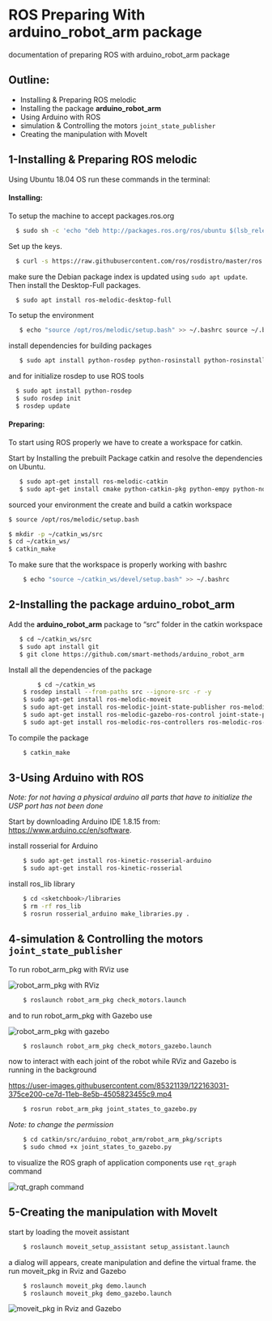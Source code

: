 

# ROS Preparing With arduino_robot_arm package

documentation of preparing ROS with arduino_robot_arm package


## Outline:

- Installing & Preparing ROS melodic
- Installing the package **arduino_robot_arm**
- Using Arduino with ROS
- simulation & Controlling the motors `joint_state_publisher`
- Creating the manipulation with MoveIt

  
## 1-Installing & Preparing ROS melodic

Using Ubuntu 18.04 OS run these commands in the terminal: 



#### Installing:

To setup the machine to accept packages.ros.org
```bash
  $ sudo sh -c 'echo "deb http://packages.ros.org/ros/ubuntu $(lsb_release -sc) main" > /etc/apt/sources.list.d/ros-latest.list'
```
Set up the keys.
```bash
  $ curl -s https://raw.githubusercontent.com/ros/rosdistro/master/ros.asc | sudo apt-key add -
```
make sure the Debian package index is updated using `sudo apt update`. Then install the Desktop-Full packages.
```bash
  $ sudo apt install ros-melodic-desktop-full
```
To setup the environment 
```bash
   $ echo "source /opt/ros/melodic/setup.bash" >> ~/.bashrc source ~/.bashrc
```
install dependencies for building packages
```bash
   $ sudo apt install python-rosdep python-rosinstall python-rosinstall-generator python-wstool build-essential
```
and for initialize rosdep to use ROS tools 
```bash
  $ sudo apt install python-rosdep
  $ sudo rosdep init
  $ rosdep update
```


#### Preparing:

To start using ROS properly we have to create a workspace for catkin.

Start by Installing the prebuilt Package catkin and resolve the dependencies on Ubuntu.

```bash
   $ sudo apt-get install ros-melodic-catkin
   $ sudo apt-get install cmake python-catkin-pkg python-empy python-nose python-setuptools libgtest-dev build-essential
```
sourced your environment the create and build a catkin workspace
```bash
$ source /opt/ros/melodic/setup.bash

$ mkdir -p ~/catkin_ws/src
$ cd ~/catkin_ws/
$ catkin_make
```
To make sure that the workspace is properly working with bashrc
```bash
    $ echo "source ~/catkin_ws/devel/setup.bash" >> ~/.bashrc
```


## 2-Installing the package **arduino_robot_arm**
 Add the **arduino_robot_arm** package to “src” folder in the catkin workspace
 ```bash
    $ cd ~/catkin_ws/src
    $ sudo apt install git
    $ git clone https://github.com/smart-methods/arduino_robot_arm 
```
Install all the dependencies of the package
```bash
        $ cd ~/catkin_ws
	$ rosdep install --from-paths src --ignore-src -r -y
	$ sudo apt-get install ros-melodic-moveit
	$ sudo apt-get install ros-melodic-joint-state-publisher ros-melodic-joint-state-publisher-gui
	$ sudo apt-get install ros-melodic-gazebo-ros-control joint-state-publisher
	$ sudo apt-get install ros-melodic-ros-controllers ros-melodic-ros-control
```
To compile the package
```bash
    $ catkin_make
```


## 3-Using Arduino with ROS
*Note: for not having a physical arduino all parts that have to initialize the USP port has not been done*

Start by downloading Arduino IDE 1.8.15 from: <https://www.arduino.cc/en/software>.

install rosserial for Arduino
```bash
    $ sudo apt-get install ros-kinetic-rosserial-arduino
    $ sudo apt-get install ros-kinetic-rosserial
```
install ros_lib library
```bash
    $ cd <sketchbook>/libraries
    $ rm -rf ros_lib
    $ rosrun rosserial_arduino make_libraries.py . 
```
## 4-simulation & Controlling the motors `joint_state_publisher`
To run robot_arm_pkg with RViz use 


![robot_arm_pkg with RViz](https://github.com/AlolyanRoaa/ROS-PreparingWith-ArduinoRobotArmpkg/blob/main/4-simulation%20%26%20Controlling%20the%20motors%20joint_state_publisher/1-%20controlling%20the%20motors%20with%20RViz.PNG)
```bash
	$ roslaunch robot_arm_pkg check_motors.launch
```
and to run robot_arm_pkg with Gazebo use 


![robot_arm_pkg with gazebo](https://github.com/AlolyanRoaa/ROS-PreparingWith-ArduinoRobotArmpkg/blob/main/4-simulation%20%26%20Controlling%20the%20motors%20joint_state_publisher/2-run%20on%20the%20gazebo.PNG)
```bash
	$ roslaunch robot_arm_pkg check_motors_gazebo.launch
```
now to interact with each joint of the robot while RViz and Gazebo is running in the background


https://user-images.githubusercontent.com/85321139/122163031-375ce200-ce7d-11eb-8e5b-4505823455c9.mp4




```bash
	$ rosrun robot_arm_pkg joint_states_to_gazebo.py
```
*Note: to change the permission*
```bash
	$ cd catkin/src/arduino_robot_arm/robot_arm_pkg/scripts
	$ sudo chmod +x joint_states_to_gazebo.py
```

to visualize the ROS graph of application components use `rqt_graph` command

![rqt_graph command](https://github.com/AlolyanRoaa/ROS-PreparingWith-ArduinoRobotArmpkg/blob/main/4-simulation%20%26%20Controlling%20the%20motors%20joint_state_publisher/4-rqt_qraph.PNG)




## 5-Creating the manipulation with MoveIt

start by loading the moveit assistant 
```bash
	$ roslaunch moveit_setup_assistant setup_assistant.launch
```
a dialog will appears, create manipulation and define the virtual frame.
the run moveit_pkg in Rviz and Gazebo
```bash
	$ roslaunch moveit_pkg demo.launch
	$ roslaunch moveit_pkg demo_gazebo.launch
```

![moveit_pkg in Rviz and Gazebo](https://github.com/AlolyanRoaa/ROS-PreparingWith-ArduinoRobotArmpkg/blob/main/5-Creating%20the%20manipulation%20with%20MoveIt/5-gazebo%20and%20moveit.PNG)

